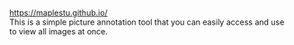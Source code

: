 https://maplestu.github.io/  
This is a simple picture annotation tool that you can easily access and use to view all images at once.

